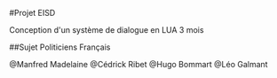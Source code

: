 #Projet EISD

Conception d'un système de dialogue en LUA
3 mois 

##Sujet Politiciens Français

@Manfred Madelaine
@Cédrick Ribet
@Hugo Bommart
@Léo Galmant
